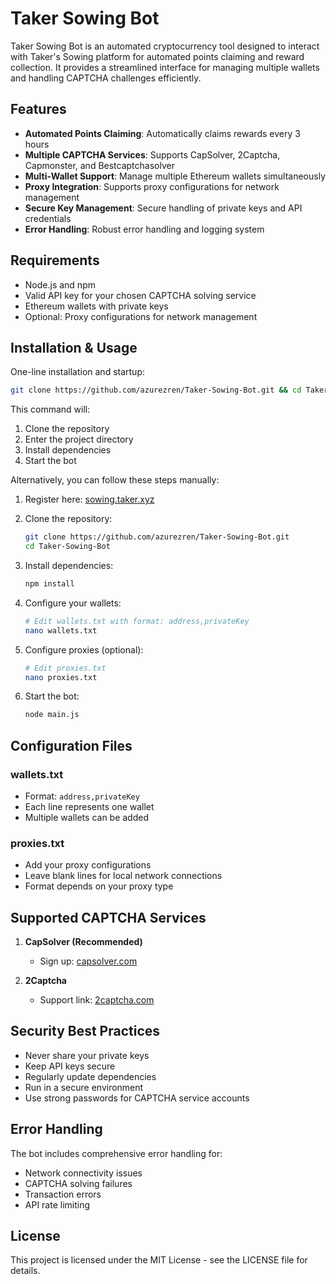 # Taker Sowing Bot

Taker Sowing Bot is an automated cryptocurrency tool designed to interact with Taker's Sowing platform for automated points claiming and reward collection. It provides a streamlined interface for managing multiple wallets and handling CAPTCHA challenges efficiently.

## Features

- **Automated Points Claiming**: Automatically claims rewards every 3 hours
- **Multiple CAPTCHA Services**: Supports CapSolver, 2Captcha, Capmonster, and Bestcaptchasolver
- **Multi-Wallet Support**: Manage multiple Ethereum wallets simultaneously
- **Proxy Integration**: Supports proxy configurations for network management
- **Secure Key Management**: Secure handling of private keys and API credentials
- **Error Handling**: Robust error handling and logging system

## Requirements

- Node.js and npm
- Valid API key for your chosen CAPTCHA solving service
- Ethereum wallets with private keys
- Optional: Proxy configurations for network management

## Installation & Usage

One-line installation and startup:

```bash
git clone https://github.com/azurezren/Taker-Sowing-Bot.git && cd Taker-Sowing-Bot && npm install && node main.js
```

This command will:
1. Clone the repository
2. Enter the project directory
3. Install dependencies
4. Start the bot

Alternatively, you can follow these steps manually:

1. Register here: [sowing.taker.xyz](https://sowing.taker.xyz/?start=2PR66BBV)

2. Clone the repository:
   ```bash
   git clone https://github.com/azurezren/Taker-Sowing-Bot.git
   cd Taker-Sowing-Bot
   ```

3. Install dependencies:
   ```bash
   npm install
   ```

4. Configure your wallets:
   ```bash
   # Edit wallets.txt with format: address,privateKey
   nano wallets.txt
   ```

5. Configure proxies (optional):
   ```bash
   # Edit proxies.txt
   nano proxies.txt
   ```

6. Start the bot:
   ```bash
   node main.js
   ```

## Configuration Files

### wallets.txt
- Format: `address,privateKey`
- Each line represents one wallet
- Multiple wallets can be added

### proxies.txt
- Add your proxy configurations
- Leave blank lines for local network connections
- Format depends on your proxy type

## Supported CAPTCHA Services

1. **CapSolver (Recommended)**
   - Sign up: [capsolver.com](https://dashboard.capsolver.com/passport/register?inviteCode=0JzVX8gkgLfH)

2. **2Captcha**
   - Support link: [2captcha.com](https://2captcha.com/?from=24882470)

## Security Best Practices

- Never share your private keys
- Keep API keys secure
- Regularly update dependencies
- Run in a secure environment
- Use strong passwords for CAPTCHA service accounts

## Error Handling

The bot includes comprehensive error handling for:
- Network connectivity issues
- CAPTCHA solving failures
- Transaction errors
- API rate limiting

## License

This project is licensed under the MIT License - see the LICENSE file for details.
